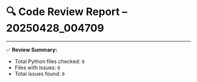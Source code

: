 # 🔍 Code Review Report – 20250428_004709

---

✅ **Review Summary:**
- Total Python files checked: `0`
- Files with issues: `0`
- Total issues found: `0`
